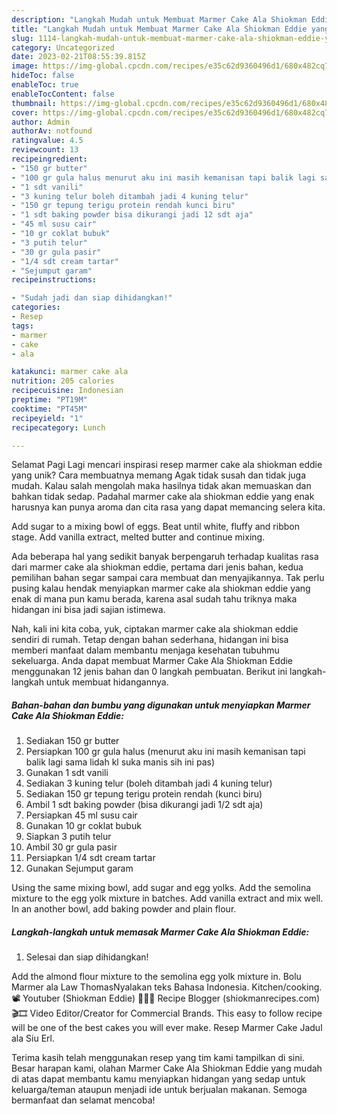 ```yaml
---
description: "Langkah Mudah untuk Membuat Marmer Cake Ala Shiokman Eddie yang Lezat, Sempurna"
title: "Langkah Mudah untuk Membuat Marmer Cake Ala Shiokman Eddie yang Lezat, Sempurna"
slug: 1114-langkah-mudah-untuk-membuat-marmer-cake-ala-shiokman-eddie-yang-lezat-sempurna
category: Uncategorized
date: 2023-02-21T08:55:39.815Z
image: https://img-global.cpcdn.com/recipes/e35c62d9360496d1/680x482cq70/marmer-cake-ala-shiokman-eddie-foto-resep-utama.jpg
hideToc: false
enableToc: true
enableTocContent: false
thumbnail: https://img-global.cpcdn.com/recipes/e35c62d9360496d1/680x482cq70/marmer-cake-ala-shiokman-eddie-foto-resep-utama.jpg
cover: https://img-global.cpcdn.com/recipes/e35c62d9360496d1/680x482cq70/marmer-cake-ala-shiokman-eddie-foto-resep-utama.jpg
author: Admin
authorAv: notfound
ratingvalue: 4.5
reviewcount: 13
recipeingredient:
- "150 gr butter"
- "100 gr gula halus menurut aku ini masih kemanisan tapi balik lagi sama lidah kl suka manis sih ini pas"
- "1 sdt vanili"
- "3 kuning telur boleh ditambah jadi 4 kuning telur"
- "150 gr tepung terigu protein rendah kunci biru"
- "1 sdt baking powder bisa dikurangi jadi 12 sdt aja"
- "45 ml susu cair"
- "10 gr coklat bubuk"
- "3 putih telur"
- "30 gr gula pasir"
- "1/4 sdt cream tartar"
- "Sejumput garam"
recipeinstructions:

- "Sudah jadi dan siap dihidangkan!"
categories:
- Resep
tags:
- marmer
- cake
- ala

katakunci: marmer cake ala 
nutrition: 205 calories
recipecuisine: Indonesian
preptime: "PT19M"
cooktime: "PT45M"
recipeyield: "1"
recipecategory: Lunch

---
```



Selamat Pagi Lagi mencari inspirasi resep marmer cake ala shiokman eddie yang unik? Cara membuatnya memang Agak tidak susah dan tidak juga mudah. Kalau salah mengolah maka hasilnya tidak akan memuaskan dan bahkan tidak sedap. Padahal marmer cake ala shiokman eddie yang enak harusnya kan punya aroma dan cita rasa yang dapat memancing selera kita.


Add sugar to a mixing bowl of eggs. Beat until white, fluffy and ribbon stage. Add vanilla extract, melted butter and continue mixing.

Ada beberapa hal yang sedikit banyak berpengaruh terhadap kualitas rasa dari marmer cake ala shiokman eddie, pertama dari jenis bahan, kedua pemilihan bahan segar sampai cara membuat dan menyajikannya. Tak perlu pusing kalau hendak menyiapkan marmer cake ala shiokman eddie yang enak di mana pun kamu berada, karena asal sudah tahu triknya maka hidangan ini bisa jadi sajian istimewa.


Nah, kali ini kita coba, yuk, ciptakan marmer cake ala shiokman eddie sendiri di rumah. Tetap dengan bahan sederhana, hidangan ini bisa memberi manfaat dalam membantu menjaga kesehatan tubuhmu sekeluarga. Anda dapat membuat Marmer Cake Ala Shiokman Eddie menggunakan 12 jenis bahan dan 0 langkah pembuatan. Berikut ini langkah-langkah untuk membuat hidangannya.

<!--inarticleads1-->

##### Bahan-bahan dan bumbu yang digunakan untuk menyiapkan Marmer Cake Ala Shiokman Eddie:

1. Sediakan 150 gr butter
1. Persiapkan 100 gr gula halus (menurut aku ini masih kemanisan tapi balik lagi sama lidah kl suka manis sih ini pas)
1. Gunakan 1 sdt vanili
1. Sediakan 3 kuning telur (boleh ditambah jadi 4 kuning telur)
1. Sediakan 150 gr tepung terigu protein rendah (kunci biru)
1. Ambil 1 sdt baking powder (bisa dikurangi jadi 1/2 sdt aja)
1. Persiapkan 45 ml susu cair
1. Gunakan 10 gr coklat bubuk
1. Siapkan 3 putih telur
1. Ambil 30 gr gula pasir
1. Persiapkan 1/4 sdt cream tartar
1. Gunakan Sejumput garam


Using the same mixing bowl, add sugar and egg yolks. Add the semolina mixture to the egg yolk mixture in batches. Add vanilla extract and mix well. In an another bowl, add baking powder and plain flour. 

<!--inarticleads2-->

##### Langkah-langkah untuk memasak Marmer Cake Ala Shiokman Eddie:


1. Selesai dan siap dihidangkan!

Add the almond flour mixture to the semolina egg yolk mixture in. Bolu Marmer ala Law ThomasNyalakan teks Bahasa Indonesia. Kitchen/cooking. 📽️ Youtuber (Shiokman Eddie) 🍝🥧🦀 Recipe Blogger (shiokmanrecipes.com) 🎬🎞️ Video Editor/Creator for Commercial Brands. This easy to follow recipe will be one of the best cakes you will ever make. Resep Marmer Cake Jadul ala Siu Erl. 

Terima kasih telah menggunakan resep yang tim kami tampilkan di sini. Besar harapan kami, olahan Marmer Cake Ala Shiokman Eddie yang mudah di atas dapat membantu kamu menyiapkan hidangan yang sedap untuk keluarga/teman ataupun menjadi ide untuk berjualan makanan. Semoga bermanfaat dan selamat mencoba!
